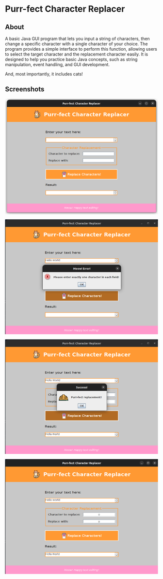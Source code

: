 # Purr-fect Character Replacer

## About

A basic Java GUI program that lets you input a string of characters, then change a specific character with a single character of your choice. The program provides a simple interface to perform this function, allowing users to select the target character and the replacement character easily. It is designed to help you practice basic Java concepts, such as string manipulation, event handling, and GUI development.

And, most importantly, it includes cats!

## Screenshots

![Program Screenshot](assets/1.png)

![Program Screenshot](assets/2.png)

![Program Screenshot](assets/3.png)

![Program Screenshot](assets/4.png)
